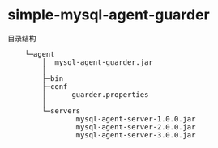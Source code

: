 # simple-mysql-agent-guarder

目录结构

<pre>
    └─agent
        │  mysql-agent-guarder.jar
        │
        ├─bin
        ├─conf
        │      guarder.properties
        │
        └─servers
                mysql-agent-server-1.0.0.jar
                mysql-agent-server-2.0.0.jar
                mysql-agent-server-3.0.0.jar
</pre>

